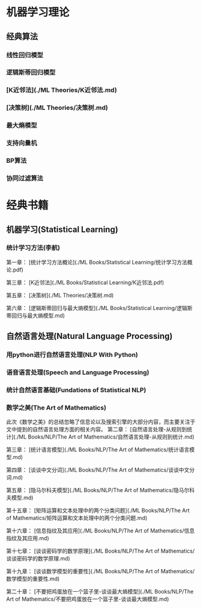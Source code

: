# 机器学习理论
## 经典算法
### 线性回归模型
### 逻辑斯蒂回归模型
### [K近邻法](./ML Theories/K近邻法.md)
### [决策树](./ML Theories/决策树.md)
### 最大熵模型
### 支持向量机
### BP算法
### 协同过滤算法
### 
# 经典书籍
## 机器学习(Statistical Learning)
### 统计学习方法(李航)
第一章： [统计学习方法概论](./ML Books/Statistical Learning/统计学习方法概论.pdf)

第三章： [K近邻法](./ML Books/Statistical Learning/K近邻法.pdf)

第五章： [决策树](./ML Theories/决策树.md)

第六章： [逻辑斯蒂回归与最大熵模型](./ML Books/Statistical Learning/逻辑斯蒂回归与最大熵模型.md)
## 自然语言处理(Natural Language Processing)
### 用python进行自然语言处理(NLP With Python)
### 语音语言处理(Speech and Language Processing)
### 统计自然语言基础(Fundations of Statistical NLP)
### 数学之美(The Art of Mathematics)
此次《数学之美》的总结忽略了信息论以及搜索引擎的大部分内容，而主要关注于文中提到的自然语言处理方面的相关内容。
第二章： [自然语言处理-从规则到统计](./ML Books/NLP/The Art of Mathematics/自然语言处理-从规则到统计.md)

第三章： [统计语言模型](./ML Books/NLP/The Art of Mathematics/统计语言模型.md)

第四章： [谈谈中文分词](./ML Books/NLP/The Art of Mathematics/谈谈中文分词.md)

第五章： [隐马尔科夫模型](./ML Books/NLP/The Art of Mathematics/隐马尔科夫模型.md)

第十五章： [矩阵运算和文本处理中的两个分类问题](./ML Books/NLP/The Art of Mathematics/矩阵运算和文本处理中的两个分类问题.md)

第十六章： [信息指纹及其应用](./ML Books/NLP/The Art of Mathematics/信息指纹及其应用.md)

第十七章： [谈谈密码学的数学原理](./ML Books/NLP/The Art of Mathematics/谈谈密码学的数学原理.md)

第十九章： [谈谈数学模型的重要性](./ML Books/NLP/The Art of Mathematics/数学模型的重要性.md)

第二十章： [不要把鸡蛋放在一个篮子里-谈谈最大熵模型](./ML Books/NLP/The Art of Mathematics/不要把鸡蛋放在一个篮子里-谈谈最大熵模型.md)
